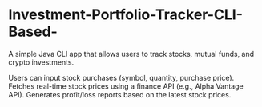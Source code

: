 # Investment-Portfolio-Tracker-CLI-Based-
A simple Java CLI app that allows users to track stocks, mutual funds, and crypto investments.

Users can input stock purchases (symbol, quantity, purchase price).
Fetches real-time stock prices using a finance API (e.g., Alpha Vantage API).
Generates profit/loss reports based on the latest stock prices.
